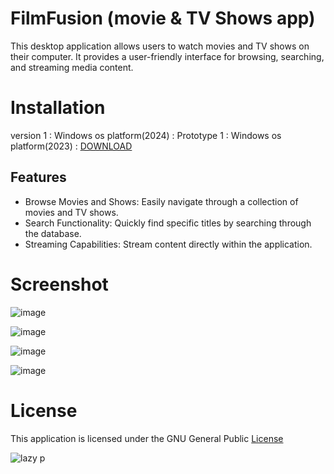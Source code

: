 # FilmFusion (movie & TV Shows app)
This desktop application allows users to watch movies and TV shows on their computer. It provides a user-friendly interface for browsing, searching, and streaming media content.

# Installation
version 1 : Windows os platform(2024)  : 
Prototype 1 : Windows os platform(2023)  : [ DOWNLOAD ](https://github.com/ice-black/move-app/raw/main/APPS/TX%20movies%20(0.0.1).exe)

## Features
- Browse Movies and Shows: Easily navigate through a collection of movies and TV shows.
- Search Functionality: Quickly find specific titles by searching through the database.
- Streaming Capabilities: Stream content directly within the application.

# Screenshot

![image](https://github.com/ice-black/move-app/assets/55835551/3e898042-1d4b-4e86-89db-06f1cf591d0a)

![image](https://github.com/ice-black/move-app/assets/55835551/6f2b6ecf-e5b8-45bd-9fb7-6852c0b03ed4)

![image](https://github.com/ice-black/move-app/assets/55835551/fc8980ff-f943-4a55-b97b-171e951aedda)

![image](https://github.com/ice-black/move-app/assets/55835551/e614c229-c183-4922-a77b-1fa6a0545d72)

# License

This application is licensed under the GNU General Public  [ License ](https://raw.githubusercontent.com/Hezron26/Auto_git_commit_push/main/LICENSE)


![lazy p](https://user-images.githubusercontent.com/55835551/226184555-72e10ba4-372b-4040-8d6b-cfd2537cc709.jpg)




